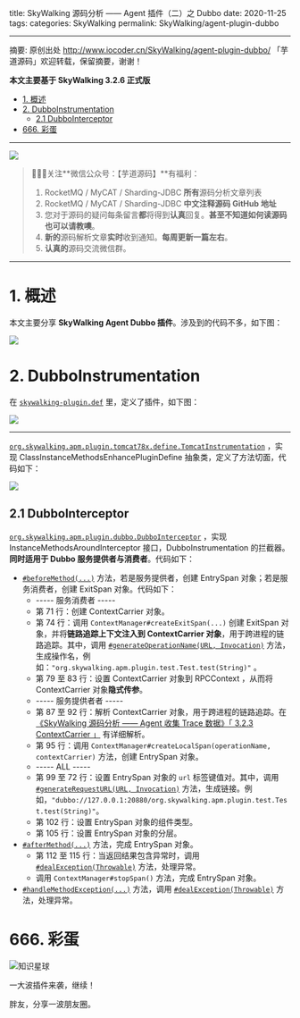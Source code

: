 title: SkyWalking 源码分析 —— Agent 插件（二）之 Dubbo
date: 2020-11-25
tags:
categories: SkyWalking
permalink: SkyWalking/agent-plugin-dubbo

-------

摘要: 原创出处 http://www.iocoder.cn/SkyWalking/agent-plugin-dubbo/ 「芋道源码」欢迎转载，保留摘要，谢谢！

**本文主要基于 SkyWalking 3.2.6 正式版**

- [1. 概述](http://www.iocoder.cn/SkyWalking/agent-plugin-dubbo/)
- [2. DubboInstrumentation](http://www.iocoder.cn/SkyWalking/agent-plugin-dubbo/)
  - [2.1 DubboInterceptor](http://www.iocoder.cn/SkyWalking/agent-plugin-dubbo/)
- [666. 彩蛋](http://www.iocoder.cn/SkyWalking/agent-plugin-dubbo/)

-------

![](http://www.iocoder.cn/images/common/wechat_mp_2018_05_18.jpg)

> 🙂🙂🙂关注**微信公众号：【芋道源码】**有福利：  
> 1. RocketMQ / MyCAT / Sharding-JDBC **所有**源码分析文章列表  
> 2. RocketMQ / MyCAT / Sharding-JDBC **中文注释源码 GitHub 地址**  
> 3. 您对于源码的疑问每条留言**都**将得到**认真**回复。**甚至不知道如何读源码也可以请教噢**。  
> 4. **新的**源码解析文章**实时**收到通知。**每周更新一篇左右**。  
> 5. **认真的**源码交流微信群。

-------

# 1. 概述

本文主要分享 **SkyWalking Agent Dubbo 插件**。涉及到的代码不多，如下图：

![](http://www.iocoder.cn/images/SkyWalking/2020_11_25/01.png)

# 2. DubboInstrumentation

在 [`skywalking-plugin.def`](https://github.com/YunaiV/skywalking/blob/0128349b40592b8ae329443c52f43577cc9fa16b/apm-sniffer/apm-sdk-plugin/dubbo-plugin/src/main/resources/skywalking-plugin.def) 里，定义了插件，如下图：

![](http://www.iocoder.cn/images/SkyWalking/2020_11_25/03.png)

-------

[`org.skywalking.apm.plugin.tomcat78x.define.TomcatInstrumentation`](https://github.com/YunaiV/skywalking/blob/0128349b40592b8ae329443c52f43577cc9fa16b/apm-sniffer/apm-sdk-plugin/tomcat-7.x-8.x-plugin/src/main/java/org/skywalking/apm/plugin/tomcat78x/define/TomcatInstrumentation.java) ，实现 ClassInstanceMethodsEnhancePluginDefine 抽象类，定义了方法切面，代码如下：

![](http://www.iocoder.cn/images/SkyWalking/2020_11_25/02.png)

## 2.1 DubboInterceptor

[`org.skywalking.apm.plugin.dubbo.DubboInterceptor`](https://github.com/YunaiV/skywalking/blob/0128349b40592b8ae329443c52f43577cc9fa16b/apm-sniffer/apm-sdk-plugin/dubbo-plugin/src/main/java/org/skywalking/apm/plugin/dubbo/DubboInterceptor.java) ，实现 InstanceMethodsAroundInterceptor 接口，DubboInstrumentation 的拦截器。**同时适用于 Dubbo 服务提供者与消费者**。代码如下：

* [`#beforeMethod(...)`](https://github.com/YunaiV/skywalking/blob/e4bfdfad2540adbc85b4437359b9a5183f05f403/apm-sniffer/apm-sdk-plugin/dubbo-plugin/src/main/java/org/skywalking/apm/plugin/dubbo/DubboInterceptor.java) 方法，若是服务提供者，创建 EntrySpan 对象；若是服务消费者，创建 ExitSpan 对象。代码如下：
    * ----- 服务消费者 -----
    * 第 71 行：创建 ContextCarrier 对象。
    * 第 74 行：调用 `ContextManager#createExitSpan(...)` 创建 ExitSpan 对象，并将**链路追踪上下文注入到 ContextCarrier 对象**，用于跨进程的链路追踪。其中，调用 [`#generateOperationName(URL, Invocation)`](https://github.com/YunaiV/skywalking/blob/e4bfdfad2540adbc85b4437359b9a5183f05f403/apm-sniffer/apm-sdk-plugin/dubbo-plugin/src/main/java/org/skywalking/apm/plugin/dubbo/DubboInterceptor.java#L146) 方法，生成操作名，例如：`"org.skywalking.apm.plugin.test.Test.test(String)"` 。
    * 第 79 至 83 行：设置 ContextCarrier 对象到 RPCContext ，从而将 ContextCarrier 对象**隐式传参**。
    * ----- 服务提供者者 -----
    * 第 87 至 92 行：解析 ContextCarrier 对象，用于跨进程的链路追踪。在 [《SkyWalking 源码分析 —— Agent 收集 Trace 数据》「 3.2.3 ContextCarrier 」](http://www.iocoder.cn/SkyWalking/agent-collect-trace/?self) 有详细解析。
    * 第 95 行：调用 `ContextManager#createLocalSpan(operationName, contextCarrier)` 方法，创建 EntrySpan 对象。
    * ----- ALL -----
    * 第 99 至 72 行：设置 EntrySpan 对象的 `url` 标签键值对。其中，调用 [`#generateRequestURL(URL, Invocation)`](https://github.com/YunaiV/skywalking/blob/e4bfdfad2540adbc85b4437359b9a5183f05f403/apm-sniffer/apm-sdk-plugin/dubbo-plugin/src/main/java/org/skywalking/apm/plugin/dubbo/DubboInterceptor.java#L169-L176) 方法，生成链接。例如，`"dubbo://127.0.0.1:20880/org.skywalking.apm.plugin.test.Test.test(String)"`。
    * 第 102 行：设置 EntrySpan 对象的组件类型。
    * 第 105 行：设置 EntrySpan 对象的分层。
* [`#afterMethod(...)`](https://github.com/YunaiV/skywalking/blob/e4bfdfad2540adbc85b4437359b9a5183f05f403/apm-sniffer/apm-sdk-plugin/dubbo-plugin/src/main/java/org/skywalking/apm/plugin/dubbo/DubboInterceptor.java#L109) 方法，完成 EntrySpan 对象。
    * 第 112 至 115 行：当返回结果包含异常时，调用 [`#dealException(Throwable)`](https://github.com/YunaiV/skywalking/blob/e4bfdfad2540adbc85b4437359b9a5183f05f403/apm-sniffer/apm-sdk-plugin/dubbo-plugin/src/main/java/org/skywalking/apm/plugin/dubbo/DubboInterceptor.java#L132) 方法，处理异常。
    * 调用 `ContextManager#stopSpan()` 方法，完成 EntrySpan 对象。
* [`#handleMethodException(...)`](https://github.com/YunaiV/skywalking/blob/e4bfdfad2540adbc85b4437359b9a5183f05f403/apm-sniffer/apm-sdk-plugin/dubbo-plugin/src/main/java/org/skywalking/apm/plugin/dubbo/DubboInterceptor.java#L123) 方法，调用 [`#dealException(Throwable)`](https://github.com/YunaiV/skywalking/blob/e4bfdfad2540adbc85b4437359b9a5183f05f403/apm-sniffer/apm-sdk-plugin/dubbo-plugin/src/main/java/org/skywalking/apm/plugin/dubbo/DubboInterceptor.java#L132) 方法，处理异常。


# 666. 彩蛋

![知识星球](http://www.iocoder.cn/images/Architecture/2017_12_29/01.png)

一大波插件来袭，继续！

胖友，分享一波朋友圈。



